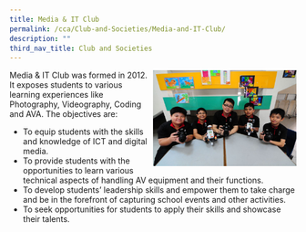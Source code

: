 ```yaml
---
title: Media & IT Club
permalink: /cca/Club-and-Societies/Media-and-IT-Club/
description: ""
third_nav_title: Club and Societies
---
```


<img src="/images/mit1.jpeg" 
     style="width:50%;float:right">
		 
Media & IT Club was formed in 2012. It exposes students to various learning experiences like Photography, Videography, Coding and AVA. The objectives are:

*   To equip students with the skills and knowledge of ICT and digital media.
*   To provide students with the opportunities to learn various technical aspects of handling AV equipment and their functions.
*   To develop students’ leadership skills and empower them to take charge and be in the forefront of capturing school events and other activities.
*   To seek opportunities for students to apply their skills and showcase their talents.

